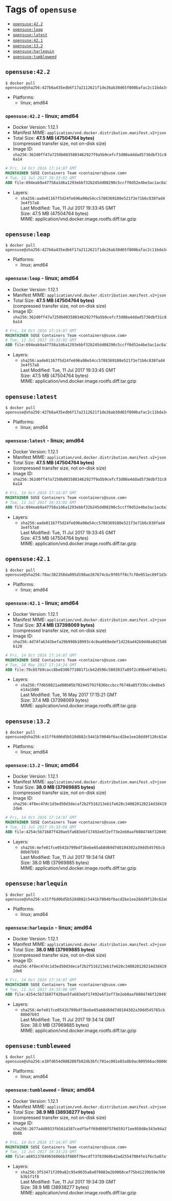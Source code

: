 <!-- THIS FILE IS GENERATED VIA './update-remote.sh' -->

# Tags of `opensuse`

-	[`opensuse:42.2`](#opensuse422)
-	[`opensuse:leap`](#opensuseleap)
-	[`opensuse:latest`](#opensuselatest)
-	[`opensuse:42.1`](#opensuse421)
-	[`opensuse:13.2`](#opensuse132)
-	[`opensuse:harlequin`](#opensuseharlequin)
-	[`opensuse:tumbleweed`](#opensusetumbleweed)

## `opensuse:42.2`

```console
$ docker pull opensuse@sha256:427b6a435edb6f17a2112621f1de26ab38d65f800bafac2c11bda347f2afbc6e
```

-	Platforms:
	-	linux; amd64

### `opensuse:42.2` - linux; amd64

-	Docker Version: 1.12.1
-	Manifest MIME: `application/vnd.docker.distribution.manifest.v2+json`
-	Total Size: **47.5 MB (47504764 bytes)**  
	(compressed transfer size, not on-disk size)
-	Image ID: `sha256:362d0ff47a7250b0035803462927f9a5b9cefcf3d00a4ddad5736dbf31c86a14`

```dockerfile
# Fri, 14 Oct 2016 17:14:07 GMT
MAINTAINER SUSE Containers Team <containers@suse.com>
# Tue, 11 Jul 2017 19:33:02 GMT
ADD file:694eab9a47758a1d6a1293ebbf32b245dd08290c5ccff0d52e4be3ac1ac8a7a0 in / 
```

-	Layers:
	-	`sha256:aade01167f5d24fe696a98e54cc5788369108e521f3e71b6c838fad43e4f57a8`  
		Last Modified: Tue, 11 Jul 2017 19:33:45 GMT  
		Size: 47.5 MB (47504764 bytes)  
		MIME: application/vnd.docker.image.rootfs.diff.tar.gzip

## `opensuse:leap`

```console
$ docker pull opensuse@sha256:427b6a435edb6f17a2112621f1de26ab38d65f800bafac2c11bda347f2afbc6e
```

-	Platforms:
	-	linux; amd64

### `opensuse:leap` - linux; amd64

-	Docker Version: 1.12.1
-	Manifest MIME: `application/vnd.docker.distribution.manifest.v2+json`
-	Total Size: **47.5 MB (47504764 bytes)**  
	(compressed transfer size, not on-disk size)
-	Image ID: `sha256:362d0ff47a7250b0035803462927f9a5b9cefcf3d00a4ddad5736dbf31c86a14`

```dockerfile
# Fri, 14 Oct 2016 17:14:07 GMT
MAINTAINER SUSE Containers Team <containers@suse.com>
# Tue, 11 Jul 2017 19:33:02 GMT
ADD file:694eab9a47758a1d6a1293ebbf32b245dd08290c5ccff0d52e4be3ac1ac8a7a0 in / 
```

-	Layers:
	-	`sha256:aade01167f5d24fe696a98e54cc5788369108e521f3e71b6c838fad43e4f57a8`  
		Last Modified: Tue, 11 Jul 2017 19:33:45 GMT  
		Size: 47.5 MB (47504764 bytes)  
		MIME: application/vnd.docker.image.rootfs.diff.tar.gzip

## `opensuse:latest`

```console
$ docker pull opensuse@sha256:427b6a435edb6f17a2112621f1de26ab38d65f800bafac2c11bda347f2afbc6e
```

-	Platforms:
	-	linux; amd64

### `opensuse:latest` - linux; amd64

-	Docker Version: 1.12.1
-	Manifest MIME: `application/vnd.docker.distribution.manifest.v2+json`
-	Total Size: **47.5 MB (47504764 bytes)**  
	(compressed transfer size, not on-disk size)
-	Image ID: `sha256:362d0ff47a7250b0035803462927f9a5b9cefcf3d00a4ddad5736dbf31c86a14`

```dockerfile
# Fri, 14 Oct 2016 17:14:07 GMT
MAINTAINER SUSE Containers Team <containers@suse.com>
# Tue, 11 Jul 2017 19:33:02 GMT
ADD file:694eab9a47758a1d6a1293ebbf32b245dd08290c5ccff0d52e4be3ac1ac8a7a0 in / 
```

-	Layers:
	-	`sha256:aade01167f5d24fe696a98e54cc5788369108e521f3e71b6c838fad43e4f57a8`  
		Last Modified: Tue, 11 Jul 2017 19:33:45 GMT  
		Size: 47.5 MB (47504764 bytes)  
		MIME: application/vnd.docker.image.rootfs.diff.tar.gzip

## `opensuse:42.1`

```console
$ docker pull opensuse@sha256:70ac302358da095d198ae267674cbc9f05ff8c7cf0e951ec69f1d3c29f60d633
```

-	Platforms:
	-	linux; amd64

### `opensuse:42.1` - linux; amd64

-	Docker Version: 1.12.1
-	Manifest MIME: `application/vnd.docker.distribution.manifest.v2+json`
-	Total Size: **37.4 MB (37398069 bytes)**  
	(compressed transfer size, not on-disk size)
-	Image ID: `sha256:4d74fa6343befa29b998b10993c4c8ea669edef1d226ad42b9d46a8d2548b120`

```dockerfile
# Fri, 14 Oct 2016 17:14:07 GMT
MAINTAINER SUSE Containers Team <containers@suse.com>
# Tue, 16 May 2017 17:14:24 GMT
ADD file:79c657b9cacc8be8306771081f1cb42d596c5803937a89f2c89be0f483e91a78 in / 
```

-	Layers:
	-	`sha256:f7db50821ad80b05b702445791f836bccbccf6748a85f33bcc8e6be5e14a1b00`  
		Last Modified: Tue, 16 May 2017 17:15:21 GMT  
		Size: 37.4 MB (37398069 bytes)  
		MIME: application/vnd.docker.image.rootfs.diff.tar.gzip

## `opensuse:13.2`

```console
$ docker pull opensuse@sha256:e31ff6d06d5b528d882c5441b7004bf6acd2be1ee28dd9f120c62a060de7a860
```

-	Platforms:
	-	linux; amd64

### `opensuse:13.2` - linux; amd64

-	Docker Version: 1.12.1
-	Manifest MIME: `application/vnd.docker.distribution.manifest.v2+json`
-	Total Size: **38.0 MB (37969885 bytes)**  
	(compressed transfer size, not on-disk size)
-	Image ID: `sha256:4f8ec47dc1d3ed50d3decaf2b2f516213eb1fe628c340820120214d3d4192de6`

```dockerfile
# Fri, 14 Oct 2016 17:14:07 GMT
MAINTAINER SUSE Containers Team <containers@suse.com>
# Tue, 11 Jul 2017 19:33:08 GMT
ADD file:4254c5b71687f420ae5fa683ebf17492e6f2ef73e2eb0aaf6084746f32049133 in / 
```

-	Layers:
	-	`sha256:4efe01fce0541b799bdf3bebe65ab8d69d7d8104302a39dd545765cb88b07b93`  
		Last Modified: Tue, 11 Jul 2017 19:34:14 GMT  
		Size: 38.0 MB (37969885 bytes)  
		MIME: application/vnd.docker.image.rootfs.diff.tar.gzip

## `opensuse:harlequin`

```console
$ docker pull opensuse@sha256:e31ff6d06d5b528d882c5441b7004bf6acd2be1ee28dd9f120c62a060de7a860
```

-	Platforms:
	-	linux; amd64

### `opensuse:harlequin` - linux; amd64

-	Docker Version: 1.12.1
-	Manifest MIME: `application/vnd.docker.distribution.manifest.v2+json`
-	Total Size: **38.0 MB (37969885 bytes)**  
	(compressed transfer size, not on-disk size)
-	Image ID: `sha256:4f8ec47dc1d3ed50d3decaf2b2f516213eb1fe628c340820120214d3d4192de6`

```dockerfile
# Fri, 14 Oct 2016 17:14:07 GMT
MAINTAINER SUSE Containers Team <containers@suse.com>
# Tue, 11 Jul 2017 19:33:08 GMT
ADD file:4254c5b71687f420ae5fa683ebf17492e6f2ef73e2eb0aaf6084746f32049133 in / 
```

-	Layers:
	-	`sha256:4efe01fce0541b799bdf3bebe65ab8d69d7d8104302a39dd545765cb88b07b93`  
		Last Modified: Tue, 11 Jul 2017 19:34:14 GMT  
		Size: 38.0 MB (37969885 bytes)  
		MIME: application/vnd.docker.image.rootfs.diff.tar.gzip

## `opensuse:tumbleweed`

```console
$ docker pull opensuse@sha256:e10fd654d988208fb02db36fc701ec001e03a8b9ac809566ac080667fdf6228e
```

-	Platforms:
	-	linux; amd64

### `opensuse:tumbleweed` - linux; amd64

-	Docker Version: 1.12.1
-	Manifest MIME: `application/vnd.docker.distribution.manifest.v2+json`
-	Total Size: **38.9 MB (38938277 bytes)**  
	(compressed transfer size, not on-disk size)
-	Image ID: `sha256:2677a4d0933fb561d387cedf5eff69d098f57b6591f1ee950d8e343e94a20b0b`

```dockerfile
# Fri, 14 Oct 2016 17:14:07 GMT
MAINTAINER SUSE Containers Team <containers@suse.com>
# Tue, 11 Jul 2017 19:33:23 GMT
ADD file:a685137849656066b3f080f76ecdf73f83960b42ad25547084fe1f6c5a07af37 in / 
```

-	Layers:
	-	`sha256:3f53471f209a82c95e9035a8a070883e2b9068cef75b41239b59e709b3b1f1f8`  
		Last Modified: Tue, 11 Jul 2017 19:34:39 GMT  
		Size: 38.9 MB (38938277 bytes)  
		MIME: application/vnd.docker.image.rootfs.diff.tar.gzip
